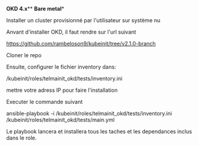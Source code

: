 ****OKD 4.x******
****Bare metal*****


Installer un cluster provisionné par l'utilisateur sur système nu

Anvant d'installer OKD, il faut rendre sur l'url suivant

https://github.com/rambeloson9/kubeinit/tree/v2.1.0-branch

Cloner le repo

Ensuite, configurer le fichier inventory dans:

/kubeinit/roles/telmainit_okd/tests/inventory.ini

mettre votre adress IP pour faire l'installation

Executer le commande suivant

ansible-playbook -i /kubeinit/roles/telmainit_okd/tests/inventory.ini /kubeinit/roles/telmainit_okd/tests/main.yml

Le playbook lancera et installera tous les taches et les dependances inclus dans le role.





